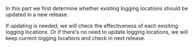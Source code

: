 In this part we first determine whether existing logging locations should be updated in a new release.

If updating is needed, we will check the effectiveness of each exisiting logging locations. Or if there's no need to update logging locations, we will keep current logging locations and check in next release.
